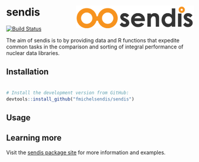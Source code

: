 # sendis <img src="man/figures/sendis.png" align="right" height = 60/>

[![Build Status](https://travis-ci.org/fmichelsendis/sendis.svg?branch=master)](https://travis-ci.org/fmichelsendis/sendis)

The aim of sendis is to  by providing data and R functions that expedite common tasks in the comparison and sorting of integral performance of nuclear data libraries. 


## Installation 

```r

# Install the development version from GitHub:
devtools::install_github("fmichelsendis/sendis")

```


## Usage





 
## Learning more

Visit the [sendis package site](http://fmichelsendis.github.io/sendis) for more information and examples. 
